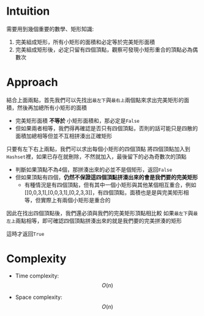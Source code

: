 # Intuition

需要用到幾個重要的數學、矩形知識:
1. 完美組成矩形，所有小矩形的面積和必定等於完美矩形面積
2. 完美組成矩形後，必定只留有四個頂點，觀察可發現小矩形重合的頂點必為偶數次

# Approach

結合上面兩點，首先我們可以先找出`最左下`與`最右上`兩個點來求出完美矩形的面積，然後再加總所有小矩形的面積
- 完美矩形面積 **不等於** 小矩形面積和，那必定是`False`
- 但如果兩者相等，我們得再確認是否只有四個頂點，否則的話可能只是四散的面積加總相等但並不互相拼湊出正確矩形

只要有左下右上兩點，我們可以求出每個小矩形的四個頂點
將四個頂點加入到`Hashset`裡，如果已存在就刪除，不然就加入，最後留下的必為奇數次的頂點
- 判斷如果頂點不為4個，那拼湊出來的必並不是個矩形，返回`False`
- 但如果頂點有四個，**仍然不保證這四個頂點拼湊出來的會是我們要的完美矩形**
  - 有種情況是有四個頂點，但有其中一個小矩形與其他某個相互重合，例如[[0,0,3,1],[0,0,3,1],[0,2,3,3]]，有四個頂點，面積也是是與完美矩形相等，但實際上有兩個小矩形是重合的

因此在找出四個頂點後，我們還必須與我們的完美矩形頂點相比較
如果`最左下`與`最左上`兩點相等，即可確認四個頂點拼湊出來的就是我們要的完美拼湊的矩形

這時才返回`True`

# Complexity
- Time complexity:
$$O(n)$$

- Space complexity:
$$O(n)$$
